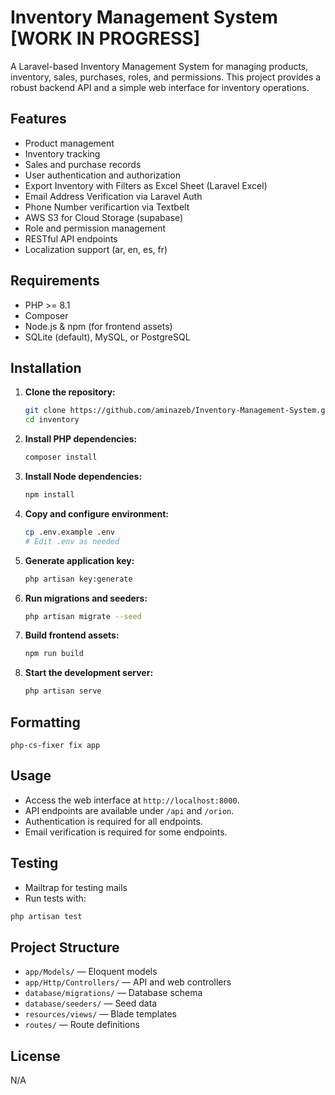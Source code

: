 # Inventory Management System [WORK IN PROGRESS]

A Laravel-based Inventory Management System for managing products, inventory, sales, purchases, roles, and permissions. This project provides a robust backend API and a simple web interface for inventory operations.

## Features

- Product management
- Inventory tracking
- Sales and purchase records
- User authentication and authorization
- Export Inventory with Filters as Excel Sheet (Laravel Excel)
- Email Address Verification via Laravel Auth
- Phone Number verificartion via Textbelt
- AWS S3 for Cloud Storage (supabase)
- Role and permission management
- RESTful API endpoints
- Localization support (ar, en, es, fr)

## Requirements

- PHP >= 8.1
- Composer
- Node.js & npm (for frontend assets)
- SQLite (default), MySQL, or PostgreSQL

## Installation

1. **Clone the repository:**
	```bash
	git clone https://github.com/aminazeb/Inventory-Management-System.git
	cd inventory
	```
2. **Install PHP dependencies:**
	```bash
	composer install
	```
3. **Install Node dependencies:**
	```bash
	npm install
	```
4. **Copy and configure environment:**
	```bash
	cp .env.example .env
	# Edit .env as needed
	```
5. **Generate application key:**
	```bash
	php artisan key:generate
	```
6. **Run migrations and seeders:**
	```bash
	php artisan migrate --seed
	```
7. **Build frontend assets:**
	```bash
	npm run build
	```
8. **Start the development server:**
	```bash
	php artisan serve


## Formatting
	php-cs-fixer fix app

## Usage

- Access the web interface at `http://localhost:8000`.
- API endpoints are available under `/api` and `/orion`.
- Authentication is required for all endpoints.
- Email verification is required for some endpoints.

## Testing

- Mailtrap for testing mails
- Run tests with:
```bash
php artisan test
```


## Project Structure

- `app/Models/` — Eloquent models
- `app/Http/Controllers/` — API and web controllers
- `database/migrations/` — Database schema
- `database/seeders/` — Seed data
- `resources/views/` — Blade templates
- `routes/` — Route definitions

## License

N/A
